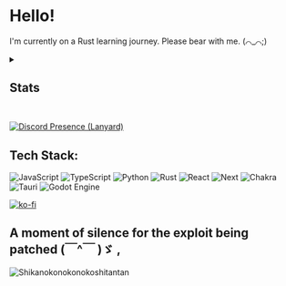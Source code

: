 # Hello!

I'm currently on a Rust learning journey. Please bear with me. (⌒_⌒;)

<details>
<summary><h2>Stats</h2></summary>
<br>
  
[![Top Langs](https://github-readme-stats.vercel.app/api/top-langs/?username=durpyneko&theme=radical&size_weight=0.5&count_weight=0.5)]()

[![durpyneko's GitHub stats](https://github-readme-stats.vercel.app/api?username=durpyneko&theme=radical)]()

![Streaks](https://github-readme-streak-stats.herokuapp.com/?user=durpyneko&theme=radical&hide_border=false)

</details>

##
[![Discord Presence (Lanyard)](https://lanyard.cnrad.dev/api/763864687481323620?bg=5a205a)](https://discord.com/users/763864687481323620)

## Tech Stack:

![JavaScript](https://img.shields.io/badge/javascript-%23323330.svg?style=for-the-badge&logo=javascript&logoColor=white)
![TypeScript](https://img.shields.io/badge/typescript-%23007ACC.svg?style=for-the-badge&logo=typescript&logoColor=white)
![Python](https://img.shields.io/badge/python-3670A0?style=for-the-badge&logo=python&logoColor=ffdd54)
![Rust](https://img.shields.io/badge/rust-%23000000.svg?style=for-the-badge&logo=rust&logoColor=%23ff5e5b)
![React](https://img.shields.io/badge/react-%2320232a.svg?style=for-the-badge&logo=react&logoColor=%2361DAFB)
![Next](https://img.shields.io/badge/next%20js-000000?style=for-the-badge&logo=nextdotjs&logoColor=white)
![Chakra](https://img.shields.io/badge/chakra-%234ED1C5.svg?style=for-the-badge&logo=chakraui&logoColor=white)
![Tauri](https://img.shields.io/badge/tauri-%2324C8DB.svg?style=for-the-badge&logo=tauri&logoColor=%23FFFFFF)
![Godot Engine](https://img.shields.io/badge/GODOT-%23FFFFFF.svg?style=for-the-badge&logo=godot-engine)

[![ko-fi](https://ko-fi.com/img/githubbutton_sm.svg)](https://ko-fi.com/X8X0SE0PQ)

## A moment of silence for the exploit being patched (￣^￣ )ゞ ,
![Shikanokonokonokoshitantan](https://github.com/durpyneko/durpyneko/blob/main/shikanoko-nokonoko-koshitantan-torako-koshi.gif?raw=true)

